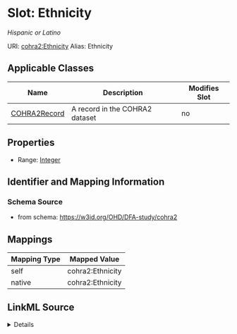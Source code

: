 

# Slot: Ethnicity 


_Hispanic or Latino_





URI: [cohra2:Ethnicity](https://w3id.org/OHD/DFA-study/cohra2/Ethnicity)
Alias: Ethnicity

<!-- no inheritance hierarchy -->





## Applicable Classes

| Name | Description | Modifies Slot |
| --- | --- | --- |
| [COHRA2Record](COHRA2Record.md) | A record in the COHRA2 dataset |  no  |







## Properties

* Range: [Integer](Integer.md)





## Identifier and Mapping Information







### Schema Source


* from schema: https://w3id.org/OHD/DFA-study/cohra2




## Mappings

| Mapping Type | Mapped Value |
| ---  | ---  |
| self | cohra2:Ethnicity |
| native | cohra2:Ethnicity |




## LinkML Source

<details>
```yaml
name: Ethnicity
description: Hispanic or Latino
from_schema: https://w3id.org/OHD/DFA-study/cohra2
rank: 1000
alias: Ethnicity
domain_of:
- COHRA2Record
range: integer

```
</details>